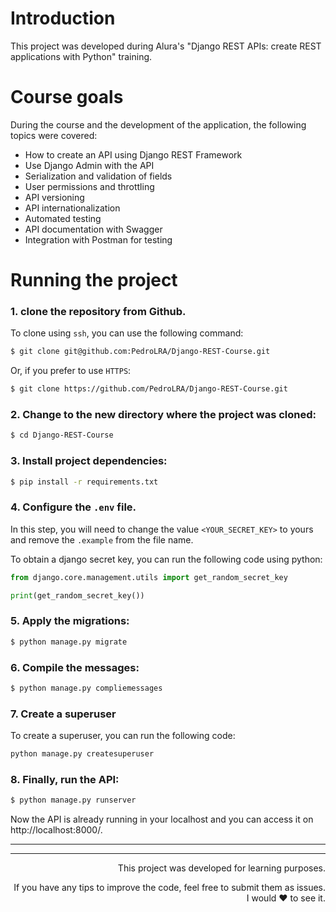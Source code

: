 # Introduction

This project was developed during Alura's "Django REST APIs: create REST applications with Python" training.

# Course goals

During the course and the development of the application, the following topics were covered:

- How to create an API using Django REST Framework
- Use Django Admin with the API
- Serialization and validation of fields
- User permissions and throttling
- API versioning
- API internationalization
- Automated testing
- API documentation with Swagger
- Integration with Postman for testing

# Running the project

### 1. clone the repository from Github.

To clone using `ssh`, you can use the following command:

```sh
$ git clone git@github.com:PedroLRA/Django-REST-Course.git
```

Or, if you prefer to use `HTTPS`:

```sh
$ git clone https://github.com/PedroLRA/Django-REST-Course.git
```    

### 2. Change to the new directory where the project was cloned:

```sh
$ cd Django-REST-Course
```

### 3. Install project dependencies:

```sh
$ pip install -r requirements.txt
```

### 4. Configure the `.env` file.

In this step, you will need to change the value `<YOUR_SECRET_KEY>` to yours and remove the `.example` from the file name.

To obtain a django secret key, you can run the following code using python:

```py
from django.core.management.utils import get_random_secret_key

print(get_random_secret_key())
```

### 5. Apply the migrations:

```sh
$ python manage.py migrate
```    

### 6. Compile the messages:

```sh
$ python manage.py compliemessages
```

### 7. Create a superuser

To create a superuser, you can run the following code:

```sh
python manage.py createsuperuser
```

### 8. Finally, run the API:

```sh
$ python manage.py runserver
```

Now the API is already running in your localhost and you can access it on http://localhost:8000/.

---
---

<div style="text-align: right;">
  This project was developed for learning purposes.
  
  If you have any tips to improve the code, feel free to submit them as issues. I would ❤️ to see it.
</div>
